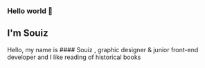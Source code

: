 ### Hello world 👋

## I'm Souiz
 
 Hello, my name is #### Souiz , 
graphic designer & junior front-end developer and I like reading of historical books

